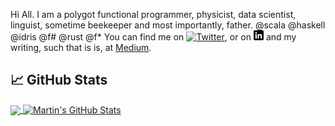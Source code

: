 

Hi All.  I am a polygot functional programmer, physicist, data scientist, linguist, sometime beekeeper and most importantly, father. @scala @haskell @idris @f# @rust @f*
You can find me on [![Twitter][1.2]][1], or on [![LinkedIn][3.2]][3] and my writing, such that is is, at [Medium](https://medium.com/@glottologist).

## &#x1f4c8; GitHub Stats

<a href="https://github.com/Glottologist/Glottologist">
  <img align="center" src="https://github-readme-stats.vercel.app/api/top-langs/?username=Glottologist&hide=java,html,css,ruby,javascript&title_color=ffffff&text_color=c9cacc&icon_color=2bbc8a&bg_color=1d1f21" />
</a>
<a href="https://github.com/Glottologist/Glottologist">
  <img align="center" src="https://github-readme-stats.vercel.app/api?username=Glottologist&show_icons=true&line_height=27&count_private=true&title_color=ffffff&text_color=c9cacc&icon_color=2bbc8a&bg_color=1d1f21" alt="Martin's GitHub Stats" />
</a>

[1.2]: http://i.imgur.com/wWzX9uB.png (twitter icon)
[2.2]: http://i.imgur.com/9I6NRUm.png (github icon)
[3.2]: https://raw.githubusercontent.com/Glottologist/Glottologist/master/linkedin-3-16.png (linkedin icon)


<!-- links to your social media accounts -->

[1]: https://twitter.com/theglottologist
[2]: https://github.com/Glottologist
[3]: https://www.linkedin.com/in/jasonridgway-taylor/
[4]: https://medium.com/@glottologist



<!-- Resources -->
<!-- Icons: https://simpleicons.org/ -->
<!-- GitHub Stats: https://github.com/anuraghazra/github-readme-stats -->
<!-- Emojis: https://emojipedia.org/emoji/ -->
<!-- HTML Emojis: https://www.fileformat.info/index.htm -->
<!-- Shields: https://shields.io/ -->
